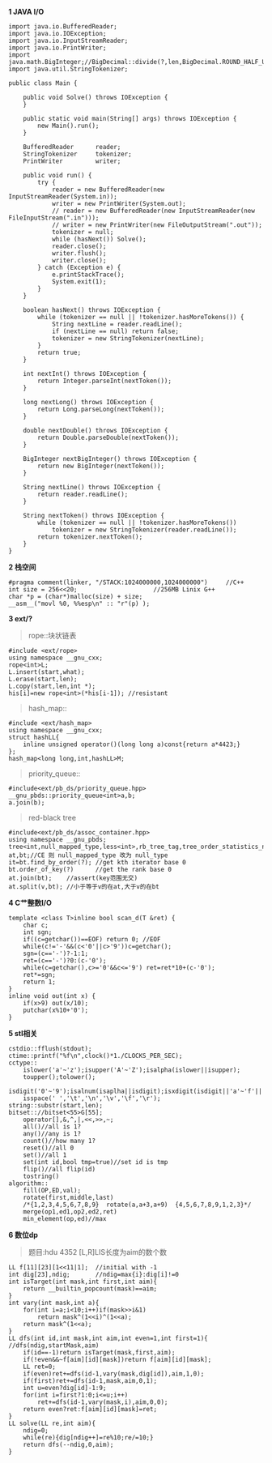 **1 JAVA I/O**

	import java.io.BufferedReader;
	import java.io.IOException;
	import java.io.InputStreamReader;
	import java.io.PrintWriter;
	import java.math.BigInteger;//BigDecimal::divide(?,len,BigDecimal.ROUND_HALF_UP);
	import java.util.StringTokenizer;
	
	public class Main {
		
		public void Solve() throws IOException {
		}
		
		public static void main(String[] args) throws IOException {
			new Main().run();
		}
		
		BufferedReader		reader;
		StringTokenizer		tokenizer;
		PrintWriter			writer;
		
		public void run() {
			try {
				reader = new BufferedReader(new InputStreamReader(System.in));
				writer = new PrintWriter(System.out);
				// reader = new BufferedReader(new InputStreamReader(new FileInputStream(".in")));
				// writer = new PrintWriter(new FileOutputStream(".out"));
				tokenizer = null;
				while (hasNext()) Solve();
				reader.close();
				writer.flush();
				writer.close();
			} catch (Exception e) {
				e.printStackTrace();
				System.exit(1);
			}
		}
		
		boolean hasNext() throws IOException {
			while (tokenizer == null || !tokenizer.hasMoreTokens()) {
				String nextLine = reader.readLine();
				if (nextLine == null) return false;
				tokenizer = new StringTokenizer(nextLine);
			}
			return true;
		}
		
		int nextInt() throws IOException {
			return Integer.parseInt(nextToken());
		}
		
		long nextLong() throws IOException {
			return Long.parseLong(nextToken());
		}
		
		double nextDouble() throws IOException {
			return Double.parseDouble(nextToken());
		}
		
		BigInteger nextBigInteger() throws IOException {
			return new BigInteger(nextToken());
		}
		
		String nextLine() throws IOException {
			return reader.readLine();
		}
		
		String nextToken() throws IOException {
			while (tokenizer == null || !tokenizer.hasMoreTokens())
				tokenizer = new StringTokenizer(reader.readLine());
			return tokenizer.nextToken();
		}
	}


**2 栈空间**

	#pragma comment(linker, "/STACK:1024000000,1024000000")		//C++
    int size = 256<<20;						//256MB Linix G++
    char *p = (char*)malloc(size) + size;
    __asm__("movl %0, %%esp\n" :: "r"(p) );

**3 ext/?**
>rope::块状链表

	#include <ext/rope>
	using namespace __gnu_cxx;
	rope<int>L;
	L.insert(start,what);
	L.erase(start,len);
	L.copy(start,len,int *);
	his[i]=new rope<int>(*his[i-1]); //resistant

>hash_map::

	#include <ext/hash_map>
	using namespace __gnu_cxx;
	struct hashLL{
		inline unsigned operator()(long long a)const{return a*4423;}
	};
	hash_map<long long,int,hashLL>M;

>priority_queue::

	#include<ext/pb_ds/priority_queue.hpp>
	__gnu_pbds::priority_queue<int>a,b;
	a.join(b);

>red-black tree

	#include<ext/pb_ds/assoc_container.hpp>
	using namespace __gnu_pbds;
	tree<int,null_mapped_type,less<int>,rb_tree_tag,tree_order_statistics_node_update> at,bt;//CE 则 null_mapped_type 改为 null_type
	it=bt.find_by_order(?);	//get kth iterator base 0
	bt.order_of_key(?)		//get the rank base 0
	at.join(bt);	//assert(key范围无交)
	at.split(v,bt);	//小于等于v的在at,大于v的在bt

**4 C艹整数I/O**

	template <class T>inline bool scan_d(T &ret) {
		char c; 
		int sgn;
		if((c=getchar())==EOF) return 0; //EOF
		while(c!='-'&&(c<'0'||c>'9'))c=getchar();
		sgn=(c=='-')?-1:1;
		ret=(c=='-')?0:(c-'0');
		while(c=getchar(),c>='0'&&c<='9') ret=ret*10+(c-'0');
		ret*=sgn;
		return 1;
	}
	inline void out(int x) {
		if(x>9) out(x/10);
		putchar(x%10+'0');
	}

**5 stl相关**

	cstdio::fflush(stdout);
	ctime::printf("%f\n",clock()*1./CLOCKS_PER_SEC);
	cctype::
		islower('a'~'z');isupper('A'~'Z');isalpha(islower||isupper);
		toupper();tolower();
		isdigit('0'~'9');isalnum(isaplha||isdigit);isxdigit(isdigit||'a'~'f'||'A'~'F');
		isspace(' ','\t','\n','\v','\f','\r');
	string::substr(start,len);
	bitset:://bitset<55>G[55];
		operator[],&,^,|,<<,>>,~;
		all()//all is 1?
		any()//any is 1?
		count()//how many 1?
		reset()//all 0
		set()//all 1
		set(int id,bool tmp=true)//set id is tmp
		flip()//all flip(id)
		tostring()
	algorithm::
		fill(OP,ED,val);
		rotate(first,middle,last)
		/*{1,2,3,4,5,6,7,8,9}  rotate(a,a+3,a+9)  {4,5,6,7,8,9,1,2,3}*/
		merge(op1,ed1,op2,ed2,ret)
		min_element(op,ed)//max

**6 数位dp**
>题目:hdu 4352 [L,R]LIS长度为aim的数个数

	LL f[11][23][1<<11|1];	//initial with -1
	int dig[23],ndig;		//ndig=max{i}:dig[i]!=0
	int isTarget(int mask,int first,int aim){
		return __builtin_popcount(mask)==aim;
	}
	int vary(int mask,int a){
		for(int i=a;i<10;i++)if(mask>>i&1)
			return mask^(1<<i)^(1<<a);
		return mask^(1<<a);
	}
	LL dfs(int id,int mask,int aim,int even=1,int first=1){	//dfs(ndig,startMask,aim)
		if(id==-1)return isTarget(mask,first,aim);
		if(!even&&~f[aim][id][mask])return f[aim][id][mask];
		LL ret=0;
		if(even)ret+=dfs(id-1,vary(mask,dig[id]),aim,1,0);
		if(first)ret+=dfs(id-1,mask,aim,0,1);
		int u=even?dig[id]-1:9;
		for(int i=first?1:0;i<=u;i++)
			ret+=dfs(id-1,vary(mask,i),aim,0,0);
		return even?ret:f[aim][id][mask]=ret;
	}
	LL solve(LL re,int aim){
		ndig=0;
		while(re){dig[ndig++]=re%10;re/=10;}
		return dfs(--ndig,0,aim);
	}
